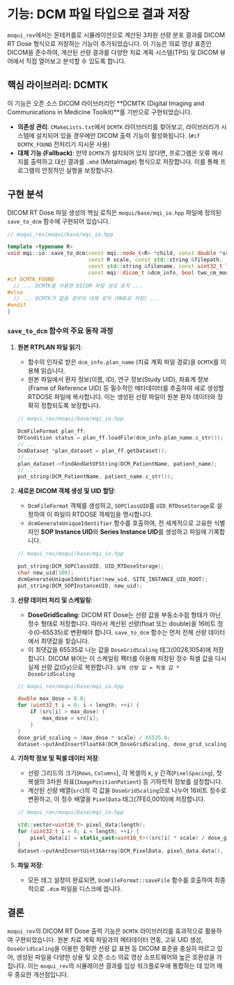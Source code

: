 # 기능: DCM 파일 타입으로 결과 저장

`moqui_rev`에서는 몬테카를로 시뮬레이션으로 계산된 3차원 선량 분포 결과를 DICOM RT Dose 형식으로 저장하는 기능이 추가되었습니다. 이 기능은 의료 영상 표준인 DICOM을 준수하여, 계산된 선량 결과를 다양한 치료 계획 시스템(TPS) 및 DICOM 뷰어에서 직접 열어보고 분석할 수 있도록 합니다.

## 핵심 라이브러리: DCMTK

이 기능은 오픈 소스 DICOM 라이브러리인 **DCMTK (Digital Imaging and Communications in Medicine Toolkit)**를 기반으로 구현되었습니다.

- **의존성 관리**: `CMakeLists.txt`에서 `DCMTK` 라이브러리를 찾아보고, 라이브러리가 시스템에 설치되어 있을 경우에만 DICOM 출력 기능이 활성화됩니다. (`#if DCMTK_FOUND` 전처리기 지시문 사용)
- **대체 기능 (Fallback)**: 만약 `DCMTK`가 설치되어 있지 않다면, 프로그램은 오류 메시지를 출력하고 대신 결과를 `.mhd` (MetaImage) 형식으로 저장합니다. 이를 통해 프로그램의 안정적인 실행을 보장합니다.

## 구현 분석

DICOM RT Dose 파일 생성의 핵심 로직은 `moqui/base/mqi_io.hpp` 파일에 정의된 `save_to_dcm` 함수에 구현되어 있습니다.

```cpp
// moqui_rev/moqui/base/mqi_io.hpp

template <typename R>
void mqi::io::save_to_dcm(const mqi::node_t<R> *child, const double *src,
                          const R scale, const std::string &filepath,
                          const std::string &filename, const uint32_t length,
                          const mqi::dicom_t &dcm_info, bool two_cm_mode) {
#if DCMTK_FOUND
  // ... DCMTK를 사용한 DICOM 파일 생성 로직 ...
#else
  // ... DCMTK가 없을 경우의 대체 로직 (MHD로 저장) ...
#endif
}
```

### `save_to_dcm` 함수의 주요 동작 과정

1.  **원본 RTPLAN 파일 읽기**:
    - 함수의 인자로 받은 `dcm_info.plan_name` (치료 계획 파일 경로)을 `DCMTK`를 이용해 읽습니다.
    - 원본 파일에서 환자 정보(이름, ID), 연구 정보(Study UID), 좌표계 정보(Frame of Reference UID) 등 필수적인 메타데이터를 추출하여 새로 생성할 RTDOSE 파일에 복사합니다. 이는 생성된 선량 파일이 원본 환자 데이터와 정확히 정합되도록 보장합니다.

    ```cpp
    // moqui_rev/moqui/base/mqi_io.hpp

    DcmFileFormat plan_ff;
    OFCondition status = plan_ff.loadFile(dcm_info.plan_name.c_str());
    // ...
    DcmDataset *plan_dataset = plan_ff.getDataset();
    // ...
    plan_dataset->findAndGetOFString(DCM_PatientName, patient_name);
    // ...
    put_string(DCM_PatientName, patient_name.c_str());
    ```

2.  **새로운 DICOM 객체 생성 및 UID 할당**:
    - `DcmFileFormat` 객체를 생성하고, `SOPClassUID`를 `UID_RTDoseStorage`로 설정하여 이 파일이 RTDOSE 객체임을 명시합니다.
    - `dcmGenerateUniqueIdentifier` 함수를 호출하여, 전 세계적으로 고유한 식별자인 **SOP Instance UID**와 **Series Instance UID**를 생성하고 파일에 기록합니다.

    ```cpp
    // moqui_rev/moqui/base/mqi_io.hpp

    put_string(DCM_SOPClassUID, UID_RTDoseStorage);
    char new_uid[100];
    dcmGenerateUniqueIdentifier(new_uid, SITE_INSTANCE_UID_ROOT);
    put_string(DCM_SOPInstanceUID, new_uid);
    ```

3.  **선량 데이터 처리 및 스케일링**:
    - **DoseGridScaling**: DICOM RT Dose는 선량 값을 부동소수점 형태가 아닌 정수 형태로 저장합니다. 따라서 계산된 선량(float 또는 double)을 16비트 정수(0-65535)로 변환해야 합니다. `save_to_dcm` 함수는 먼저 전체 선량 데이터에서 최댓값을 찾습니다.
    - 이 최댓값을 65535로 나눈 값을 `DoseGridScaling` 태그(0028,1054)에 저장합니다. DICOM 뷰어는 이 스케일링 팩터를 이용해 저장된 정수 픽셀 값을 다시 실제 선량 값(Gy)으로 복원합니다.
      `실제 선량 값 = 픽셀 값 * DoseGridScaling`

    ```cpp
    // moqui_rev/moqui/base/mqi_io.hpp

    double max_dose = 0.0;
    for (uint32_t i = 0; i < length; ++i) {
        if (src[i] > max_dose) {
            max_dose = src[i];
        }
    }
    dose_grid_scaling = (max_dose * scale) / 65535.0;
    dataset->putAndInsertFloat64(DCM_DoseGridScaling, dose_grid_scaling);
    ```

4.  **기하학 정보 및 픽셀 데이터 저장**:
    - 선량 그리드의 크기(`Rows`, `Columns`), 각 복셀의 x, y 간격(`PixelSpacing`), 첫 복셀의 3차원 좌표(`ImagePositionPatient`) 등 기하학적 정보를 설정합니다.
    - 계산된 선량 배열(`src`)의 각 값을 `DoseGridScaling`으로 나누어 16비트 정수로 변환하고, 이 정수 배열을 `PixelData` 태그(7FE0,0010)에 저장합니다.

    ```cpp
    // moqui_rev/moqui/base/mqi_io.hpp

    std::vector<uint16_t> pixel_data(length);
    for (uint32_t i = 0; i < length; ++i) {
        pixel_data[i] = static_cast<uint16_t>((src[i] * scale) / dose_grid_scaling);
    }
    dataset->putAndInsertUint16Array(DCM_PixelData, pixel_data.data(), length);
    ```

5.  **파일 저장**:
    - 모든 태그 설정이 완료되면, `DcmFileFormat::saveFile` 함수를 호출하여 최종적으로 `.dcm` 파일을 디스크에 씁니다.

## 결론

`moqui_rev`의 DICOM RT Dose 출력 기능은 `DCMTK` 라이브러리를 효과적으로 활용하여 구현되었습니다. 원본 치료 계획 파일과의 메타데이터 연동, 고유 UID 생성, `DoseGridScaling`을 이용한 정확한 선량 값 표현 등 DICOM 표준을 충실히 따르고 있어, 생성된 파일을 다양한 상용 및 오픈 소스 의료 영상 소프트웨어와 높은 호환성을 가집니다. 이는 `moqui_rev`의 시뮬레이션 결과를 임상 워크플로우에 통합하는 데 있어 매우 중요한 개선점입니다.